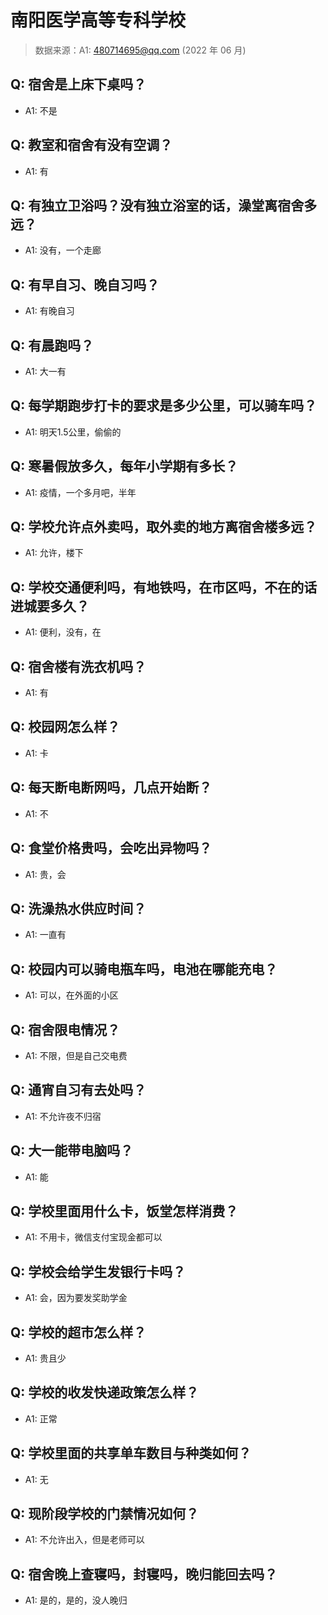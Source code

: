 # 南阳医学高等专科学校

> 数据来源：A1: 480714695@qq.com (2022 年 06 月)

## Q: 宿舍是上床下桌吗？

- A1: 不是

## Q: 教室和宿舍有没有空调？

- A1: 有

## Q: 有独立卫浴吗？没有独立浴室的话，澡堂离宿舍多远？

- A1: 没有，一个走廊

## Q: 有早自习、晚自习吗？

- A1: 有晚自习

## Q: 有晨跑吗？

- A1: 大一有

## Q: 每学期跑步打卡的要求是多少公里，可以骑车吗？

- A1: 明天1.5公里，偷偷的

## Q: 寒暑假放多久，每年小学期有多长？

- A1: 疫情，一个多月吧，半年

## Q: 学校允许点外卖吗，取外卖的地方离宿舍楼多远？

- A1: 允许，楼下

## Q: 学校交通便利吗，有地铁吗，在市区吗，不在的话进城要多久？

- A1: 便利，没有，在

## Q: 宿舍楼有洗衣机吗？

- A1: 有

## Q: 校园网怎么样？

- A1: 卡

## Q: 每天断电断网吗，几点开始断？

- A1: 不

## Q: 食堂价格贵吗，会吃出异物吗？

- A1: 贵，会

## Q: 洗澡热水供应时间？

- A1: 一直有

## Q: 校园内可以骑电瓶车吗，电池在哪能充电？

- A1: 可以，在外面的小区

## Q: 宿舍限电情况？

- A1: 不限，但是自己交电费

## Q: 通宵自习有去处吗？

- A1: 不允许夜不归宿

## Q: 大一能带电脑吗？

- A1: 能

## Q: 学校里面用什么卡，饭堂怎样消费？

- A1: 不用卡，微信支付宝现金都可以

## Q: 学校会给学生发银行卡吗？

- A1: 会，因为要发奖助学金

## Q: 学校的超市怎么样？

- A1: 贵且少

## Q: 学校的收发快递政策怎么样？

- A1: 正常

## Q: 学校里面的共享单车数目与种类如何？

- A1: 无

## Q: 现阶段学校的门禁情况如何？

- A1: 不允许出入，但是老师可以

## Q: 宿舍晚上查寝吗，封寝吗，晚归能回去吗？

- A1: 是的，是的，没人晚归

